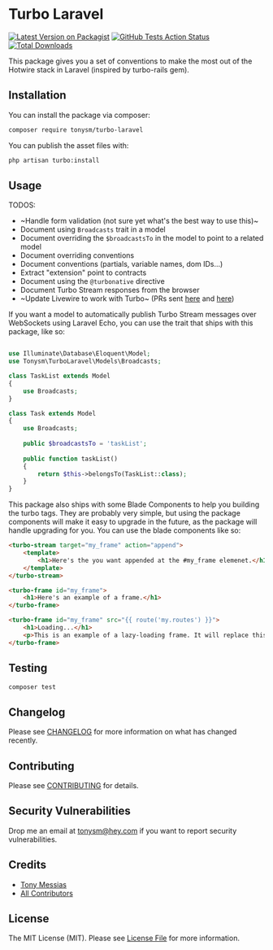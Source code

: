 # Turbo Laravel

[![Latest Version on Packagist](https://img.shields.io/packagist/v/tonysm/turbo-laravel.svg?style=flat-square)](https://packagist.org/packages/tonysm/turbo-laravel)
[![GitHub Tests Action Status](https://img.shields.io/github/workflow/status/tonysm/turbo-laravel/run-tests?label=tests)](https://github.com/tonysm/turbo-laravel/actions?query=workflow%3ATests+branch%3Amaster)
[![Total Downloads](https://img.shields.io/packagist/dt/tonysm/turbo-laravel.svg?style=flat-square)](https://packagist.org/packages/tonysm/turbo-laravel)

This package gives you a set of conventions to make the most out of the Hotwire stack in Laravel (inspired by turbo-rails gem).

## Installation

You can install the package via composer:

```bash
composer require tonysm/turbo-laravel
```

You can publish the asset files with:

```bash
php artisan turbo:install
```

## Usage

TODOS:

- ~Handle form validation (not sure yet what's the best way to use this)~
- Document using `Broadcasts` trait in a model
- Document overriding the `$broadcastsTo` in the model to point to a related model
- Document overriding conventions
- Document conventions (partials, variable names, dom IDs...)
- Extract "extension" point to contracts
- Document using the `@turbonative` directive
- Document Turbo Stream responses from the browser
- ~Update Livewire to work with Turbo~ (PRs sent [here](https://github.com/livewire/livewire/pull/2279) and [here](https://github.com/livewire/turbolinks/pull/12))

If you want a model to automatically publish Turbo Stream messages over WebSockets using Laravel Echo, you can use the trait that ships with this package, like so:

```php

use Illuminate\Database\Eloquent\Model;
use Tonysm\TurboLaravel\Models\Broadcasts;

class TaskList extends Model
{
    use Broadcasts;
}

class Task extends Model
{
    use Broadcasts;
    
    public $broadcastsTo = 'taskList';
    
    public function taskList()
    {
        return $this->belongsTo(TaskList::class);
    }
}
```

This package also ships with some Blade Components to help you building the turbo tags. They are probably very simple, but using the package components will make it easy to upgrade in the future, as the package will handle upgrading for you. You can use the blade components like so:

```html
<turbo-stream target="my_frame" action="append">
    <template>
        <h1>Here's the you want appended at the #my_frame elemenet.</h1>
    </template>
</turbo-stream>

<turbo-frame id="my_frame">
    <h1>Here's an example of a frame.</h1>
</turbo-frame>

<turbo-frame id="my_frame" src="{{ route('my.routes') }}">
    <h1>Loading...</h1>
    <p>This is an example of a lazy-loading frame. It will replace this content with a matching frame after the AJAX request is sent to the `src` location above.</p>
</turbo-frame>
```

## Testing

```bash
composer test
```

## Changelog

Please see [CHANGELOG](CHANGELOG.md) for more information on what has changed recently.

## Contributing

Please see [CONTRIBUTING](.github/CONTRIBUTING.md) for details.

## Security Vulnerabilities

Drop me an email at [tonysm@hey.com](mailto:tonysm@hey.com?subject=Security%20Vulnerability) if you want to report security vulnerabilities.

## Credits

- [Tony Messias](https://github.com/tonysm)
- [All Contributors](./CONTRIBUTORS.md)

## License

The MIT License (MIT). Please see [License File](LICENSE.md) for more information.
